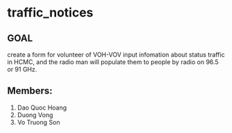 # traffic_notices
## GOAL
create a form for volunteer of VOH-VOV input infomation about status traffic 
in HCMC, and the radio man will populate them to people by radio on 96.5 
or 91 GHz.
## Members:
1. Dao Quoc Hoang
2. Duong Vong
3. Vo Truong Son
